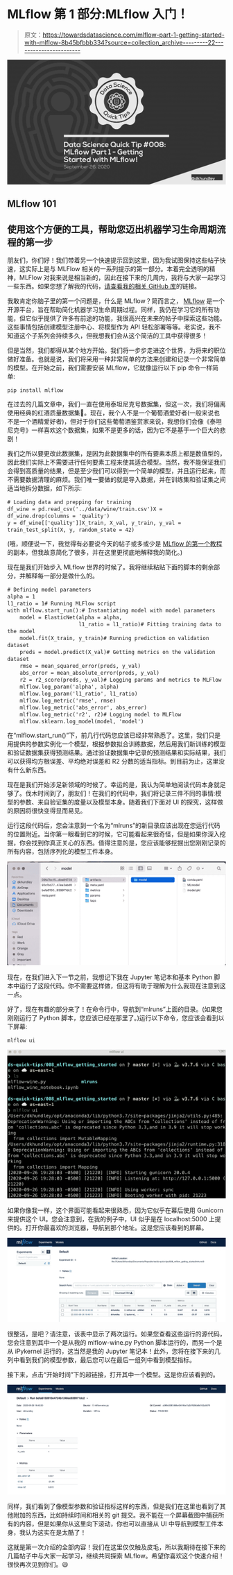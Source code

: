 # MLflow 第 1 部分:MLflow 入门！

> 原文：<https://towardsdatascience.com/mlflow-part-1-getting-started-with-mlflow-8b45bfbbb334?source=collection_archive---------22----------------------->

![](img/e7e88928e35c053b4280a597b34843bb.png)

## MLflow 101

## 使用这个方便的工具，帮助您迈出机器学习生命周期流程的第一步

朋友们，你们好！我们带着另一个快速提示回到这里，因为我试图保持这些帖子快速，这实际上是与 MLFlow 相关的一系列提示的第一部分。本着完全透明的精神，MLFlow 对我来说是相当新的，因此在接下来的几周内，我将与大家一起学习一些东西。如果您想了解我的代码，[请查看我的相关 GitHub 库](https://github.com/dkhundley/ds-quick-tips/tree/master/008_mlflow_getting_started)的链接。

我敢肯定你脑子里的第一个问题是，什么是 MLflow？简而言之， [MLflow](https://mlflow.org) 是一个开源平台，旨在帮助简化机器学习生命周期过程。同样，我仍在学习它的所有功能，但它似乎提供了许多有前途的功能，我很高兴在未来的帖子中探索这些功能。这些事情包括创建模型注册中心、将模型作为 API 轻松部署等等。老实说，我不知道这个子系列会持续多久，但我想我们会从这个简洁的工具中获得很多！

但是当然，我们都得从某个地方开始。我们将一步步走进这个世界，为将来的职位做好准备。也就是说，我们将采用一种非常简单的方法来创建和记录一个非常简单的模型。在开始之前，我们需要安装 MLflow，它就像运行以下 pip 命令一样简单:

```
pip install mlflow
```

在过去的几篇文章中，我们一直在使用泰坦尼克号数据集，但这一次，我们将偏离使用经典的红酒质量数据集🍷。现在，我个人不是一个葡萄酒爱好者(一般来说也不是一个酒精爱好者)，但对于你们这些葡萄酒鉴赏家来说，我想你们会像《泰坦尼克号》一样喜欢这个数据集，如果不是更多的话，因为它不是基于一个巨大的悲剧！

我们之所以要更改此数据集，是因为此数据集中的所有要素本质上都是数值型的，因此我们实际上不需要进行任何要素工程来使其适合模型。当然，我不能保证我们会得到高质量的结果，但是至少我们可以得到一个简单的模型，并且运行起来，而不需要数据清理的麻烦。我们唯一要做的就是导入数据，并在训练集和验证集之间适当地拆分数据，如下所示:

```
# Loading data and prepping for training
df_wine = pd.read_csv('../data/wine/train.csv')X = df_wine.drop(columns = 'quality')
y = df_wine[['quality']]X_train, X_val, y_train, y_val = train_test_split(X, y, random_state = 42)
```

(哦，顺便说一下，我觉得有必要说今天的帖子或多或少是 [MLflow 的第一个教程](https://mlflow.org/docs/latest/tutorials-and-examples/tutorial.html)的副本，但我故意简化了很多，并在这里更彻底地解释我的简化。)

现在是我们开始步入 MLflow 世界的时候了。我将继续粘贴下面的脚本的剩余部分，并解释每一部分是做什么的。

```
# Defining model parameters
alpha = 1
l1_ratio = 1# Running MLFlow script
with mlflow.start_run():# Instantiating model with model parameters
    model = ElasticNet(alpha = alpha,
                       l1_ratio = l1_ratio)# Fitting training data to the model
    model.fit(X_train, y_train)# Running prediction on validation dataset
    preds = model.predict(X_val)# Getting metrics on the validation dataset
    rmse = mean_squared_error(preds, y_val)
    abs_error = mean_absolute_error(preds, y_val)
    r2 = r2_score(preds, y_val)# Logging params and metrics to MLFlow
    mlflow.log_param('alpha', alpha)
    mlflow.log_param('l1_ratio', l1_ratio)
    mlflow.log_metric('rmse', rmse)
    mlflow.log_metric('abs_error', abs_error)
    mlflow.log_metric('r2', r2)# Logging model to MLFlow
    mlflow.sklearn.log_model(model, 'model')
```

在“mlflow.start_run()”下，前几行代码您应该已经非常熟悉了。这里，我们只是用提供的参数实例化一个模型，根据参数拟合训练数据，然后用我们新训练的模型和验证数据集获得预测结果。通过验证数据集中记录的预测结果和实际结果，我们可以获得均方根误差、平均绝对误差和 R2 分数的适当指标。到目前为止，这里没有什么新东西。

现在是我们开始涉足新领域的时候了。幸运的是，我认为简单地阅读代码本身就足够了。伐木时间到了，朋友们！在我们的代码中，我们将记录三件不同的事情:模型的参数、来自验证集的度量以及模型本身。随着我们下面对 UI 的探究，这样做的原因将很快变得显而易见。

运行这段代码后，您会注意到一个名为“mlruns”的新目录应该出现在您运行代码的位置附近。当你第一眼看到它的时候，它可能看起来很奇怪，但是如果你深入挖掘，你会找到你真正关心的东西。值得注意的是，您应该能够挖掘出您刚刚记录的所有内容，包括序列化的模型工件本身。

![](img/fa04465e1939959832a4233e3ded4f82.png)

现在，在我们进入下一节之前，我想记下我在 Jupyter 笔记本和基本 Python 脚本中运行了这段代码。你不需要这样做，但这将有助于理解为什么我现在注意到这一点。

好了，现在有趣的部分来了！在命令行中，导航到“mlruns”上面的目录。(如果您刚刚运行了 Python 脚本，您应该已经在那里了。)运行以下命令，您应该会看到以下屏幕:

```
mlflow ui
```

![](img/d5dec7eaf23bf106ffacbae971be0494.png)

如果你像我一样，这个界面可能看起来很熟悉，因为它似乎在幕后使用 Gunicorn 来提供这个 UI。您会注意到，在我的例子中，UI 似乎是在 localhost:5000 上提供的。打开你最喜欢的浏览器，导航到那个地址。这是您应该看到的屏幕。

![](img/ea28edb0c6a656b26f29f7ea7c4b795c.png)

很整洁，是吧？请注意，该表中显示了两次运行。如果您查看这些运行的源代码，您会注意到其中一个是从我的 mlflow-wine.py Python 脚本运行的，而另一个是从 iPykernel 运行的，这当然是我的 Jupyter 笔记本！此外，您将在接下来的几列中看到我们的模型参数，最后您可以在最后一组列中看到模型指标。

接下来，点击“开始时间”下的超链接，打开其中一个模型。这是你应该看到的。

![](img/8eabf3d4e0d24df9b77f6d879483e2a9.png)

同样，我们看到了像模型参数和验证指标这样的东西，但是我们在这里也看到了其他附加的东西，比如持续时间和相关的 git 提交。我不能在一个屏幕截图中捕获所有的内容，但是如果你从这里向下滚动，你也可以直接从 UI 中导航到模型工件本身，我认为这实在是太酷了！

这就是第一次介绍的全部内容！我们在这里仅仅触及皮毛，所以我期待在接下来的几篇帖子中与大家一起学习，继续共同探索 MLflow。希望你喜欢这个快速介绍！很快再次见到你们。😃